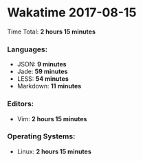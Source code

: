 # Wakatime 2017-08-15

Time Total: **2 hours 15 minutes**

### Languages:
- JSON: **9 minutes** 
- Jade: **59 minutes** 
- LESS: **54 minutes** 
- Markdown: **11 minutes** 

### Editors:
- Vim: **2 hours 15 minutes** 

### Operating Systems:
- Linux: **2 hours 15 minutes** 

